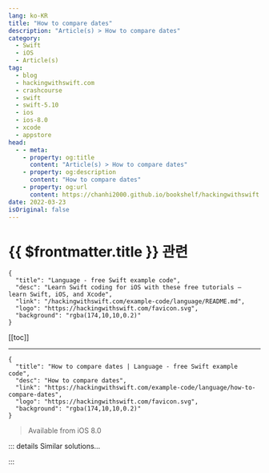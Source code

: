 ```yaml
---
lang: ko-KR
title: "How to compare dates"
description: "Article(s) > How to compare dates"
category:
  - Swift
  - iOS
  - Article(s)
tag: 
  - blog
  - hackingwithswift.com
  - crashcourse
  - swift
  - swift-5.10
  - ios
  - ios-8.0
  - xcode
  - appstore
head:
  - - meta:
    - property: og:title
      content: "Article(s) > How to compare dates"
    - property: og:description
      content: "How to compare dates"
    - property: og:url
      content: https://chanhi2000.github.io/bookshelf/hackingwithswift.com/example-code/language/how-to-compare-dates.html
date: 2022-03-23
isOriginal: false
---
```


# {{ $frontmatter.title }} 관련

```component VPCard
{
  "title": "Language - free Swift example code",
  "desc": "Learn Swift coding for iOS with these free tutorials – learn Swift, iOS, and Xcode",
  "link": "/hackingwithswift.com/example-code/language/README.md",
  "logo": "https://hackingwithswift.com/favicon.svg",
  "background": "rgba(174,10,10,0.2)"
}
```

[[toc]]

---

```component VPCard
{
  "title": "How to compare dates | Language - free Swift example code",
  "desc": "How to compare dates",
  "link": "https://hackingwithswift.com/example-code/language/how-to-compare-dates",
  "logo": "https://hackingwithswift.com/favicon.svg",
  "background": "rgba(174,10,10,0.2)"
}
```

> Available from iOS 8.0

<!-- TODO: 작성 -->

<!-- 
Swift’s `Date` struct conforms to both `Equatable` and `Comparable`, which means you check two dates for equality and compare them to see which is earlier.

In practice, this means you can use `<`, `>`, and `==` to compare them just like you would do with strings and integers. Try this in a playground:

```swift
let now = Date.now
let soon = Date.now.addingTimeInterval(5000)

now == soon
now != soon
now < soon
now > soon
```

-->

::: details Similar solutions…

<!--
/example-code/language/how-to-compare-two-tuples-for-equality">How to compare two tuples for equality 
/example-code/core-graphics/how-to-compare-two-cgrects-with-equalto">How to compare two CGRects with equalTo() 
/quick-start/swiftui/how-to-let-the-user-select-multiple-dates">How to let the user select multiple dates 
/example-code/language/how-to-use-iso-8601-dates-with-jsondecoder-and-codable">How to use ISO-8601 dates with JSONDecoder and Codable 
/quick-start/swiftui/how-to-format-dates-inside-text-views">How to format dates inside text views</a>
-->

:::

